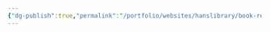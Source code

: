 ```yaml
---
{"dg-publish":true,"permalink":"/portfolio/websites/hanslibrary/book-reviews/autumn-books/"}
---
```


